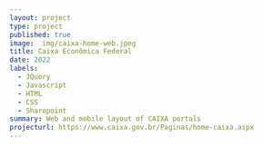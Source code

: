 ```yaml
---
layout: project
type: project
published: true
image:  img/caixa-home-web.jpeg
title: Caixa Econômica Federal
date: 2022
labels:
  - JQuery
  - Javascript
  - HTML
  - CSS
  - Sharepoint
summary: Web and mobile layout of CAIXA portals
projecturl: https://www.caixa.gov.br/Paginas/home-caixa.aspx
---
```

